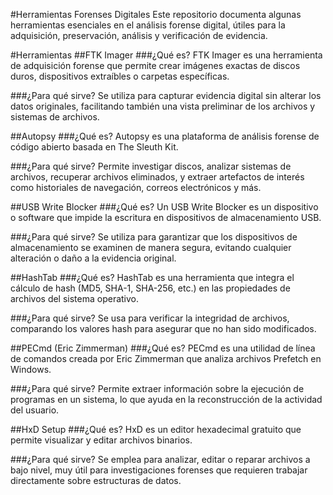 #Herramientas Forenses Digitales
Este repositorio documenta algunas herramientas esenciales en el análisis forense digital, útiles para la adquisición, preservación, análisis y verificación de evidencia.

#Herramientas
##FTK Imager
###¿Qué es?
FTK Imager es una herramienta de adquisición forense que permite crear imágenes exactas de discos duros, dispositivos extraíbles o carpetas específicas.

###¿Para qué sirve?
Se utiliza para capturar evidencia digital sin alterar los datos originales, facilitando también una vista preliminar de los archivos y sistemas de archivos.

##Autopsy
###¿Qué es?
Autopsy es una plataforma de análisis forense de código abierto basada en The Sleuth Kit.

###¿Para qué sirve?
Permite investigar discos, analizar sistemas de archivos, recuperar archivos eliminados, y extraer artefactos de interés como historiales de navegación, correos electrónicos y más.

##USB Write Blocker
###¿Qué es?
Un USB Write Blocker es un dispositivo o software que impide la escritura en dispositivos de almacenamiento USB.

###¿Para qué sirve?
Se utiliza para garantizar que los dispositivos de almacenamiento se examinen de manera segura, evitando cualquier alteración o daño a la evidencia original.

##HashTab
###¿Qué es?
HashTab es una herramienta que integra el cálculo de hash (MD5, SHA-1, SHA-256, etc.) en las propiedades de archivos del sistema operativo.

###¿Para qué sirve?
Se usa para verificar la integridad de archivos, comparando los valores hash para asegurar que no han sido modificados.

##PECmd (Eric Zimmerman)
###¿Qué es?
PECmd es una utilidad de línea de comandos creada por Eric Zimmerman que analiza archivos Prefetch en Windows.

###¿Para qué sirve?
Permite extraer información sobre la ejecución de programas en un sistema, lo que ayuda en la reconstrucción de la actividad del usuario.

##HxD Setup
###¿Qué es?
HxD es un editor hexadecimal gratuito que permite visualizar y editar archivos binarios.

###¿Para qué sirve?
Se emplea para analizar, editar o reparar archivos a bajo nivel, muy útil para investigaciones forenses que requieren trabajar directamente sobre estructuras de datos.

